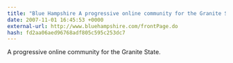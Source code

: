 ```yaml
---
title: "Blue Hampshire A progressive online community for the Granite State."
date: 2007-11-01 16:45:53 +0000
external-url: http://www.bluehampshire.com/frontPage.do
hash: fd2aa06aed96768adf805c595c253dc7
---
```


A progressive online community for the Granite State.
